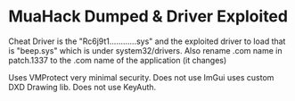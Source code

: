 # MuaHack Dumped & Driver Exploited

Cheat Driver is the "Rc6j9t1............sys" and the exploited driver to load that is "beep.sys" which is under system32/drivers. Also rename .com name in patch.1337 to the .com name of the application (it changes)

Uses VMProtect very minimal security.
Does not use ImGui uses custom DXD Drawing lib.
Does not use KeyAuth.

